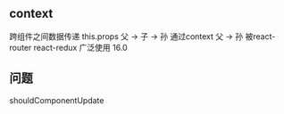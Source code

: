 ## context
跨组件之间数据传递
this.props
父 -> 子 -> 孙
通过context 父 -> 孙
被react-router react-redux 广泛使用
16.0
## 问题
shouldComponentUpdate
